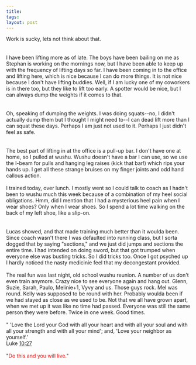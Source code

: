 ```yaml
---
title: 
tags: 
layout: post
---
```

Work is sucky, lets not think about that.  <br /><br />I have been lifting more as of late.  The boys have been bailing on me as Stephan is working on the mornings now, but I have been able to keep up with the frequency of lifting days so far.  I have been coming in to the office and lifting here, which is nice because I can do more things.  It is not nice because I don't have lifting buddies.  Well, if I am lucky one of my coworkers is in there too, but they like to lift too early.  A spotter would be nice, but I can always dump the weights if it comes to that.  <br /><br />Oh, speaking of dumping the weights.  I was doing squats--no, I didn't actually dump them but I thought I might need to--I can dead lift more than I can squat these days.  Perhaps I am just not used to it.  Perhaps I just didn't feel as safe.  <br /><br />The best part of lifting in at the office is a pull-up bar.  I don't have one at home, so I pulled at wushu.  Wushu doesn't have a bar I can use, so we use the I-beam for pulls and hanging leg raises (kick that bar!) which rips your hands up.  I get all these strange bruises on  my finger joints and odd hand callous action. <br /><br />I trained today, over lunch.  I mostly went so I could talk to coach as I hadn't been to wushu much this week because of a combination of my heel social obligations.  Hmm, did I mention that I had a mysterious heel pain when I wear shoes?  Only when I wear shoes.  So I spend a lot time walking on the back of my left shoe, like a slip-on.  <br /><br />Lucas showed, and that made training much better than it woulda been.  Since coach wasn't there I was defaulted into running class, but I sorta dogged that by saying "sections," and we just did jumps and sections the entire time.  I had intended on doing sword, but that got trumped when everyone else was busting tricks.  So I did tricks too.  Once I got psyched up I hardly noticed the nasty medicinie feel that my decongestant provided. <br /><br />The real fun was last night, old school wushu reunion.  A number of us don't even train anymore.  Crazy nice to see everyone again and hang out.  Glenn, Suzie, Sarah, Paulo, Melinie+1, Vyvy and us.  Those guys rock.  Mel was round.  Kelly was supposed to be round with her.  Probably woulda been if we had stayed as close as we used to be.  Not that we all have grown apart, when we met up it was like no time had passed.  Everyone was still the same person they were before.  Twice in one week.  Good times.<br /><br />" 'Love the Lord your God with all your heart and with all your soul and with all your strength and with all your mind'; and, 'Love your neighbor as yourself.'<br />Luke <a href="http://www.biblegateway.com/cgi-bin/bible?passage=LUKE+10&language=english&version=NIV">10:27</a><br /><br />"<font color="red">Do this and you will live.</font>"
